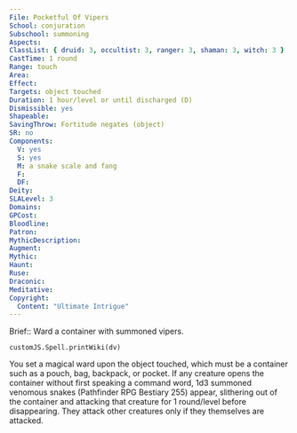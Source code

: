 ```yaml
---
File: Pocketful Of Vipers
School: conjuration
Subschool: summoning
Aspects: 
ClassList: { druid: 3, occultist: 3, ranger: 3, shaman: 3, witch: 3 }
CastTime: 1 round
Range: touch
Area: 
Effect: 
Targets: object touched
Duration: 1 hour/level or until discharged (D)
Dismissible: yes
Shapeable: 
SavingThrow: Fortitude negates (object)
SR: no
Components:
  V: yes
  S: yes
  M: a snake scale and fang
  F: 
  DF: 
Deity: 
SLALevel: 3
Domains: 
GPCost: 
Bloodline: 
Patron: 
MythicDescription: 
Augment: 
Mythic: 
Haunt: 
Ruse: 
Draconic: 
Meditative: 
Copyright:
  Content: "Ultimate Intrigue"
---
```

Brief:: Ward a container with summoned vipers.

```dataviewjs
customJS.Spell.printWiki(dv)
```

You set a magical ward upon the object touched, which must be a container such as a pouch, bag, backpack, or pocket. If any creature opens the container without first speaking a command word, 1d3 summoned venomous snakes (Pathfinder RPG Bestiary 255) appear, slithering out of the container and attacking that creature for 1 round/level before disappearing. They attack other creatures only if they themselves are attacked.
